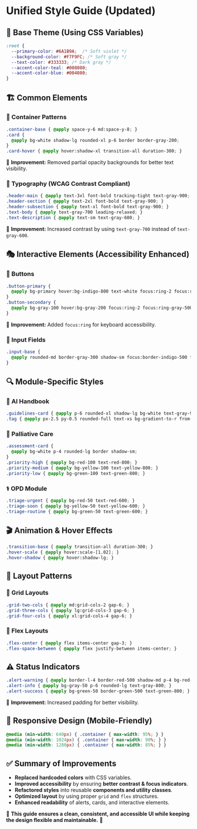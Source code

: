 # Unified Style Guide (Updated)

## 🎨 Base Theme (Using CSS Variables)
```css
:root {
  --primary-color: #6A1B9A;  /* Soft violet */
  --background-color: #F7F9FC; /* Soft gray */
  --text-color: #333333; /* Dark gray */
  --accent-color-teal: #008080;
  --accent-color-blue: #004080;
}
```

## 🏗 Common Elements

### 📌 Container Patterns
```css
.container-base { @apply space-y-6 md:space-y-8; }
.card {
  @apply bg-white shadow-lg rounded-xl p-6 border border-gray-200;
}
.card-hover { @apply hover:shadow-xl transition-all duration-300; }
```
📝 **Improvement:** Removed partial opacity backgrounds for better text visibility.

### 📝 Typography (WCAG Contrast Compliant)
```css
.header-main { @apply text-3xl font-bold tracking-tight text-gray-900; }
.header-section { @apply text-2xl font-bold text-gray-900; }
.header-subsection { @apply text-xl font-bold text-gray-900; }
.text-body { @apply text-gray-700 leading-relaxed; }
.text-description { @apply text-sm text-gray-600; }
```
📝 **Improvement:** Increased contrast by using `text-gray-700` instead of `text-gray-600`.

## 🎭 Interactive Elements (Accessibility Enhanced)

### 🔘 Buttons
```css
.button-primary {
  @apply bg-primary hover:bg-indigo-800 text-white focus:ring-2 focus:ring-indigo-500 focus:outline-none;
}
.button-secondary {
  @apply bg-gray-100 hover:bg-gray-200 focus:ring-2 focus:ring-gray-500;
}
```
📝 **Improvement:** Added `focus:ring` for keyboard accessibility.

### 📝 Input Fields
```css
.input-base {
  @apply rounded-md border-gray-300 shadow-sm focus:border-indigo-500 focus:ring-2 focus:ring-indigo-500;
}
```

## 🔍 Module-Specific Styles

### 📘 AI Handbook
```css
.guidelines-card { @apply p-6 rounded-xl shadow-lg bg-white text-gray-900; }
.tag { @apply px-2.5 py-0.5 rounded-full text-xs bg-gradient-to-r from-indigo-600 to-purple-600 text-white; }
```

### 🏥 Palliative Care
```css
.assessment-card {
  @apply bg-white p-4 rounded-lg border shadow-sm;
}
.priority-high { @apply bg-red-100 text-red-800; }
.priority-medium { @apply bg-yellow-100 text-yellow-800; }
.priority-low { @apply bg-green-100 text-green-800; }
```

### ⚕️ OPD Module
```css
.triage-urgent { @apply bg-red-50 text-red-600; }
.triage-soon { @apply bg-yellow-50 text-yellow-600; }
.triage-routine { @apply bg-green-50 text-green-600; }
```

## 🎬 Animation & Hover Effects
```css
.transition-base { @apply transition-all duration-300; }
.hover-scale { @apply hover:scale-[1.02]; }
.hover-shadow { @apply hover:shadow-lg; }
```

## 📐 Layout Patterns

### 🔳 Grid Layouts
```css
.grid-two-cols { @apply md:grid-cols-2 gap-6; }
.grid-three-cols { @apply lg:grid-cols-3 gap-6; }
.grid-four-cols { @apply xl:grid-cols-4 gap-6; }
```

### 📌 Flex Layouts
```css
.flex-center { @apply flex items-center gap-3; }
.flex-space-between { @apply flex justify-between items-center; }
```

## ⚠️ Status Indicators
```css
.alert-warning { @apply border-l-4 border-red-500 shadow-md p-4 bg-red-50 text-red-800; }
.alert-info { @apply bg-gray-50 p-6 rounded-lg text-gray-800; }
.alert-success { @apply bg-green-50 border-green-500 text-green-800; }
```
📝 **Improvement:** Increased padding for better visibility.

## 📱 Responsive Design (Mobile-Friendly)
```css
@media (min-width: 640px) { .container { max-width: 95%; } }
@media (min-width: 1024px) { .container { max-width: 90%; } }
@media (min-width: 1280px) { .container { max-width: 85%; } }
```

## ✅ Summary of Improvements
- **Replaced hardcoded colors** with CSS variables.
- **Improved accessibility** by ensuring **better contrast & focus indicators**.
- **Refactored styles** into reusable **components and utility classes**.
- **Optimized layout** by using proper `grid` and `flex` structures.
- **Enhanced readability** of alerts, cards, and interactive elements.

🔹 **This guide ensures a clean, consistent, and accessible UI while keeping the design flexible and maintainable.** 🚀

